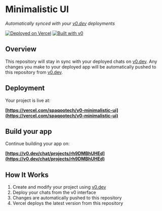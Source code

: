 # Minimalistic UI

*Automatically synced with your [v0.dev](https://v0.dev) deployments*

[![Deployed on Vercel](https://img.shields.io/badge/Deployed%20on-Vercel-black?style=for-the-badge&logo=vercel)](https://vercel.com/spaqootech/v0-minimalistic-ui)
[![Built with v0](https://img.shields.io/badge/Built%20with-v0.dev-black?style=for-the-badge)](https://v0.dev/chat/projects/rh9DMBhUHEd)

## Overview

This repository will stay in sync with your deployed chats on [v0.dev](https://v0.dev).
Any changes you make to your deployed app will be automatically pushed to this repository from [v0.dev](https://v0.dev).

## Deployment

Your project is live at:

**[https://vercel.com/spaqootech/v0-minimalistic-ui](https://vercel.com/spaqootech/v0-minimalistic-ui)**

## Build your app

Continue building your app on:

**[https://v0.dev/chat/projects/rh9DMBhUHEd](https://v0.dev/chat/projects/rh9DMBhUHEd)**

## How It Works

1. Create and modify your project using [v0.dev](https://v0.dev)
2. Deploy your chats from the v0 interface
3. Changes are automatically pushed to this repository
4. Vercel deploys the latest version from this repository